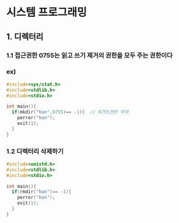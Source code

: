 # 시스템 프로그래밍 
## 1. 디렉터리
### 1.1 접근권한 0755는 읽고 쓰기 제거의 권한을 모두 주는 권한이다 
### ex)
```c
#include<sys/stat.h>
#include<stdlib.h>
#include<stdio.h>

int main(){
  if(mkdir("han",0755)== -1){  // 0755권한 부여
    perror("han");
    exit(1);
  }
}
```
### 1.2 디렉터리 삭제하기
```c
#include<unistd.h>
#include<stdlib.h>
#include<stdio.h>

int main(){
  if(rmdir("han")== -1){
    perror("han");
    exit(1);
  }
}
```
